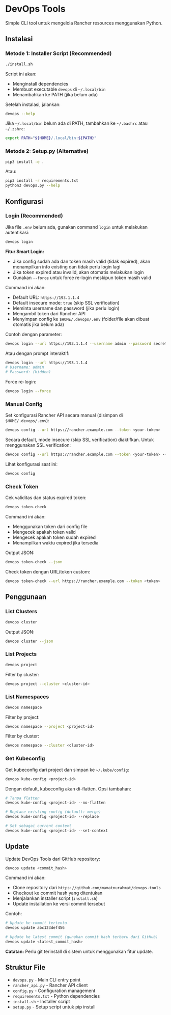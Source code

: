 # DevOps Tools

Simple CLI tool untuk mengelola Rancher resources menggunakan Python.

## Instalasi

### Metode 1: Installer Script (Recommended)

```bash
./install.sh
```

Script ini akan:
- Menginstall dependencies
- Membuat executable `devops` di `~/.local/bin`
- Menambahkan ke PATH (jika belum ada)

Setelah instalasi, jalankan:
```bash
devops --help
```

Jika `~/.local/bin` belum ada di PATH, tambahkan ke `~/.bashrc` atau `~/.zshrc`:
```bash
export PATH="${HOME}/.local/bin:${PATH}"
```

### Metode 2: Setup.py (Alternative)

```bash
pip3 install -e .
```

Atau:

```bash
pip3 install -r requirements.txt
python3 devops.py --help
```

## Konfigurasi

### Login (Recommended)

Jika file `.env` belum ada, gunakan command `login` untuk melakukan autentikasi:

```bash
devops login
```

**Fitur Smart Login:**
- Jika config sudah ada dan token masih valid (tidak expired), akan menampilkan info existing dan tidak perlu login lagi
- Jika token expired atau invalid, akan otomatis melakukan login
- Gunakan `--force` untuk force re-login meskipun token masih valid

Command ini akan:
- Default URL: `https://193.1.1.4`
- Default insecure mode: `true` (skip SSL verification)
- Meminta username dan password (jika perlu login)
- Mengambil token dari Rancher API
- Menyimpan config ke `$HOME/.devops/.env` (folder/file akan dibuat otomatis jika belum ada)

Contoh dengan parameter:

```bash
devops login --url https://193.1.1.4 --username admin --password secret
```

Atau dengan prompt interaktif:

```bash
devops login --url https://193.1.1.4
# Username: admin
# Password: (hidden)
```

Force re-login:

```bash
devops login --force
```

### Manual Config

Set konfigurasi Rancher API secara manual (disimpan di `$HOME/.devops/.env`):

```bash
devops config --url https://rancher.example.com --token <your-token>
```

Secara default, mode insecure (skip SSL verification) diaktifkan. Untuk menggunakan SSL verification:

```bash
devops config --url https://rancher.example.com --token <your-token> --secure
```

Lihat konfigurasi saat ini:

```bash
devops config
```

### Check Token

Cek validitas dan status expired token:

```bash
devops token-check
```

Command ini akan:
- Menggunakan token dari config file
- Mengecek apakah token valid
- Mengecek apakah token sudah expired
- Menampilkan waktu expired jika tersedia

Output JSON:

```bash
devops token-check --json
```

Check token dengan URL/token custom:

```bash
devops token-check --url https://rancher.example.com --token <token>
```

## Penggunaan

### List Clusters

```bash
devops cluster
```

Output JSON:

```bash
devops cluster --json
```

### List Projects

```bash
devops project
```

Filter by cluster:

```bash
devops project --cluster <cluster-id>
```

### List Namespaces

```bash
devops namespace
```

Filter by project:

```bash
devops namespace --project <project-id>
```

Filter by cluster:

```bash
devops namespace --cluster <cluster-id>
```

### Get Kubeconfig

Get kubeconfig dari project dan simpan ke `~/.kube/config`:

```bash
devops kube-config <project-id>
```

Dengan default, kubeconfig akan di-flatten. Opsi tambahan:

```bash
# Tanpa flatten
devops kube-config <project-id> --no-flatten

# Replace existing config (default: merge)
devops kube-config <project-id> --replace

# Set sebagai current context
devops kube-config <project-id> --set-context
```

## Update

Update DevOps Tools dari GitHub repository:

```bash
devops update <commit_hash>
```

Command ini akan:
- Clone repository dari `https://github.com/mamatnurahmat/devops-tools`
- Checkout ke commit hash yang ditentukan
- Menjalankan installer script (`install.sh`)
- Update installation ke versi commit tersebut

Contoh:

```bash
# Update ke commit tertentu
devops update abc123def456

# Update ke latest commit (gunakan commit hash terbaru dari GitHub)
devops update <latest_commit_hash>
```

**Catatan:** Perlu git terinstall di sistem untuk menggunakan fitur update.

## Struktur File

- `devops.py` - Main CLI entry point
- `rancher_api.py` - Rancher API client
- `config.py` - Configuration management
- `requirements.txt` - Python dependencies
- `install.sh` - Installer script
- `setup.py` - Setup script untuk pip install

